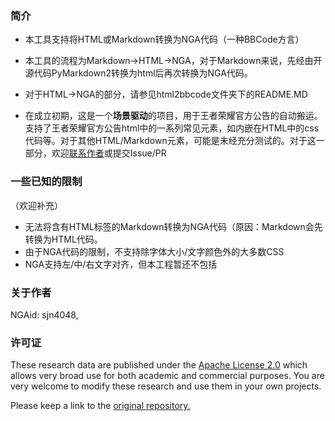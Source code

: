 ### 简介

- 本工具支持将HTML或Markdown转换为NGA代码（一种BBCode方言）

- 本工具的流程为Markdown->HTML->NGA，对于Markdown来说，先经由开源代码PyMarkdown2转换为html后再次转换为NGA代码。
- 对于HTML->NGA的部分，请参见html2bbcode文件夹下的README.MD
- 在成立初期，这是一个**场景驱动**的项目，用于王者荣耀官方公告的自动搬运。支持了王者荣耀官方公告html中的一系列常见元素，如内嵌在HTML中的css代码等。对于其他HTML/Markdown元素，可能是未经充分测试的。对于这一部分，欢迎[联系作者](mailto:3160105216@zju.edu.cn)或提交Issue/PR

### 一些已知的限制

（欢迎补充）

- 无法将含有HTML标签的Markdown转换为NGA代码（原因：Markdown会先转换为HTML代码。
- 由于NGA代码的限制，不支持除字体大小/文字颜色外的大多数CSS
- NGA支持左/中/右文字对齐，但本工程暂还不包括

### 关于作者

NGAid: sjn4048,

### 许可证
These research data are published under the [Apache License 2.0](https://www.apache.org/licenses/LICENSE-2.0) which allows very broad use for both academic and commercial purposes. You are very welcome to modify these research and use them in your own projects. 

Please keep a link to the [original repository.](https://github.com/sjn4048/KingOfGloryTools)
